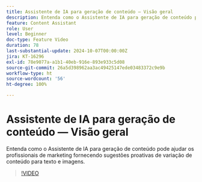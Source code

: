 ```yaml
---
title: Assistente de IA para geração de conteúdo — Visão geral
description: Entenda como o Assistente de IA para geração de conteúdo pode ajudar os profissionais de marketing fornecendo sugestões proativas de variação de conteúdo para texto e imagens.
feature: Content Assistant
role: User
level: Beginner
doc-type: Feature Video
duration: 78
last-substantial-update: 2024-10-07T00:00:00Z
jira: KT-16296
exl-id: 78e9077a-a1b1-40eb-916e-893e933c5d08
source-git-commit: 26a5d398962aa3ac49425147ede03483372c9e9b
workflow-type: ht
source-wordcount: '56'
ht-degree: 100%

---
```


# Assistente de IA para geração de conteúdo — Visão geral

Entenda como o Assistente de IA para geração de conteúdo pode ajudar os profissionais de marketing fornecendo sugestões proativas de variação de conteúdo para texto e imagens.

>[!VIDEO](https://video.tv.adobe.com/v/3432686/?learn=on)
